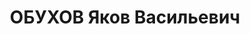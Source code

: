 ---
title: ОБУХОВ Яков Васильевич
description: 'Род. в 1882, Калязин, русский, обр.: высшее, б/п. Проживал: Москва,
  ул. Каляевская, д. 26, кв. 1. Старший преподаватель в Военной академии механизации
  и моторизации РККА.

  Арестован 19.11.1936. Обв. в участии в к.-р. террористической организации. Приговор:
  ВК ВС СССР, 09.10.1937 – ВМН. Расстрелян 09.10.1937, г.Москва.

  Реабилитирован ВК ВС СССР 18.06.1955'
---